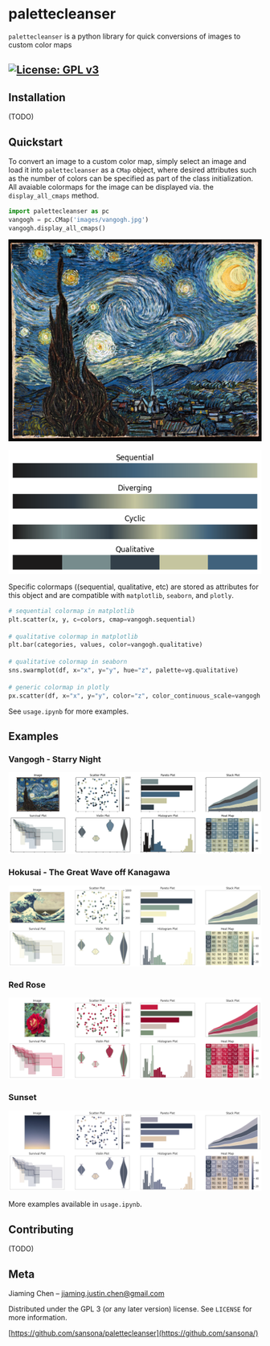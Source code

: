 # palettecleanser
`palettecleanser` is a python library for quick conversions of images to custom color maps

[![License: GPL v3](https://img.shields.io/badge/License-GPLv3-blue.svg)](https://www.gnu.org/licenses/gpl-3.0)
---
## Installation
(TODO)

## Quickstart
To convert an image to a custom color map, simply select an image and load it into `palettecleanser` as a `CMap` object, where desired attributes such as the number of colors can be specified as part of the class initialization. All avaiable colormaps for the image can be displayed via. the `display_all_cmaps` method.
```py
import palettecleanser as pc
vangogh = pc.CMap('images/vangogh.jpg')
vangogh.display_all_cmaps()
```

![vangogh_image](images/vangogh.jpg?raw=true "Starry Night")

![vangogh_cmap](images/examples/vangogh_cmaps.png "Vangogh CMap Examples")

Specific colormaps ((sequential, qualitative, etc) are stored as attributes for this object and are compatible with `matplotlib`, `seaborn`, and `plotly`.
```py
# sequential colormap in matplotlib
plt.scatter(x, y, c=colors, cmap=vangogh.sequential)

# qualitative colormap in matplotlib
plt.bar(categories, values, color=vangogh.qualitative)

# qualitative colormap in seaborn
sns.swarmplot(df, x="x", y="y", hue="z", palette=vg.qualitative)

# generic colormap in plotly
px.scatter(df, x="x", y="y", color="z", color_continuous_scale=vangogh.plotly)

```
See `usage.ipynb` for more examples.

## Examples
### Vangogh - Starry Night
![vangogh_example](images/examples/vangogh_output.png)

### Hokusai - The Great Wave off Kanagawa
![great_wave_example](images/examples/great_wave_output.png)

### Red Rose
![red_roses_example](images/examples/red_roses_output.png)

### Sunset
![sunset_example](images/examples/sunset_output.png)

More examples available in `usage.ipynb`.

## Contributing
(TODO)
## Meta
Jiaming Chen –  jiaming.justin.chen@gmail.com

Distributed under the GPL 3 (or any later version) license. See ``LICENSE`` for more information.

[https://github.com/sansona/palettecleanser](https://github.com/sansona/)